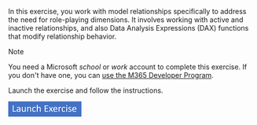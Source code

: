 In this exercise, you work with model relationships specifically to address the need for role-playing dimensions. It involves working with active and inactive relationships, and also Data Analysis Expressions (DAX) functions that modify relationship behavior.

> [!NOTE]
> You need a Microsoft *school* or *work* account to complete this exercise. If you don't have one, you can [use the M365 Developer Program](/office/developer-program/microsoft-365-developer-program).

Launch the exercise and follow the instructions.

[![Button to launch exercise.](../media/launch-exercise.png)](https://go.microsoft.com/fwlink/?linkid=2260160)
